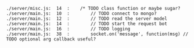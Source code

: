 	./server/misc.js:  14  :	/* TODO class function or maybe sugar?
	./server/main.js:  10  :        // TODO connect to mongo?
	./server/main.js:  12  :        // TODO read the server model
	./server/main.js:  14  :        // TODO start the request bot
	./server/main.js:  16  :        // TODO logging
	./server/main.js:  38  :        socket.on('message', function(msg) // TODO optional arg callback useful?
